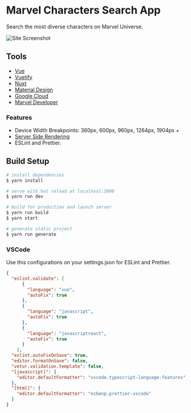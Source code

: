 # Marvel Characters Search App

Search the most diverse characters on Marvel Universe.

![Site Screenshot](https://res.cloudinary.com/acquati/image/upload/v1562295452/marvel/github_jtwzz2.png)

## Tools

- [Vue](https://vuejs.org/)
- [Vuetify](https://vuetifyjs.com/en/)
- [Nuxt](https://nuxtjs.org/)
- [Material Design](https://material.io/)
- [Google Cloud](https://cloud.google.com/)
- [Marvel Developer](https://developer.marvel.com/)

### Features

- Device Width Breakpoints: 360px, 600px, 960px, 1264px, 1904px +
- [Server Side Rendering](https://ssr.vuejs.org/#what-is-server-side-rendering-ssr)
- ESLint and Prettier.

## Build Setup

``` bash
# install dependencies
$ yarn install

# serve with hot reload at localhost:3000
$ yarn run dev

# build for production and launch server
$ yarn run build
$ yarn start

# generate static project
$ yarn run generate
```

### VSCode

Use this configurations on your settings.json for ESLint and Prettier.

```json
{
  "eslint.validate": [
      {
        "language": "vue",
        "autoFix": true
      },
      {
        "language": "javascript",
        "autoFix": true
      },
      {
        "language": "javascriptreact",
        "autoFix": true
      }
    ],
  "eslint.autoFixOnSave": true,
  "editor.formatOnSave": false,
  "vetur.validation.template": false,
  "[javascript]": {
    "editor.defaultFormatter": "vscode.typescript-language-features"
  },
  "[html]": {
    "editor.defaultFormatter": "esbenp.prettier-vscode"
  }
}
```
